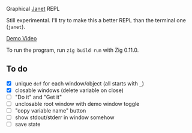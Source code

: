 Graphical [Janet](https://janet-lang.org/) REPL

Still experimental. I'll try to make this a better REPL than the terminal one (`janet`).

[Demo Video](https://www.1a-insec.net/blog/20-janet-graphical-repl/)

To run the program, run `zig build run` with Zig 0.11.0.

## To do

- [x] unique `def` for each window/object (all starts with `_`)
- [x] closable windows (delete variable on close)
- [ ] "Do it" and "Get it"
- [ ] unclosable root window with demo window toggle
- [ ] "copy variable name" button
- [ ] show stdout/stderr in window somehow
- [ ] save state
